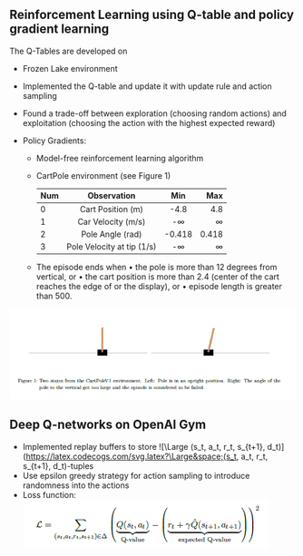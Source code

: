 ## Reinforcement Learning using Q-table and policy gradient learning

The Q-Tables are developed on

- Frozen Lake environment

- Implemented the Q-table and update it with update rule and action sampling

- Found a trade-off between exploration (choosing random actions) and exploitation (choosing the action with the highest expected reward)

- Policy Gradients: 

  - Model-free reinforcement learning algorithm

  - CartPole environment (see Figure 1)

    | Num  |        Observation         |  Min   |   Max |
    | ---- | :------------------------: | :----: | ----: |
    | 0    |     Cart Position (m)      |  -4.8  |   4.8 |
    | 1    |     Car Velocity (m/s)     |   -∞   |     ∞ |
    | 2    |      Pole Angle (rad)      | -0.418 | 0.418 |
    | 3    | Pole Velocity at tip (1/s) |   -∞   |     ∞ |

  - The episode ends when
    • the pole is more than 12 degrees from vertical, or
    • the cart position is more than 2.4 (center of the cart reaches the edge of or the display), or
    • episode length is greater than 500.

![Output sample](https://github.com/SiHaoShen/Reinforcement_Learning/blob/master/figure/Figure_1.PNG)

## Deep Q-networks on OpenAI Gym

- Implemented replay buffers to store ![\Large (s_t, a_t, r_t, s_{t+1}, d_t)](https://latex.codecogs.com/svg.latex?\Large&space;(s_t, a_t, r_t, s_{t+1}, d_t)-tuples
- Use epsilon greedy strategy for action sampling to introduce randomness into the actions
- Loss function: ![Output sample](https://github.com/SiHaoShen/Reinforcement_Learning/blob/master/figure/Figure_2.PNG)
